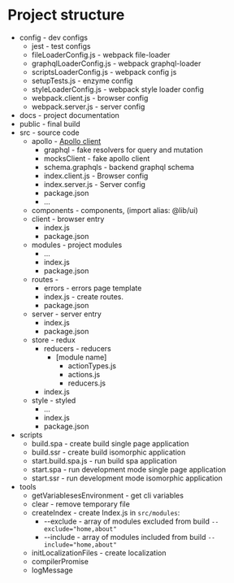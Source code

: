 # Project structure

* config - dev configs
  * jest - test configs
  * fileLoaderConfig.js - webpack file-loader
  * graphqlLoaderConfig.js - webpack graphql-loader
  * scriptsLoaderConfig.js - webpack config js
  * setupTests.js - enzyme config
  * styleLoaderConfig.js - webpack style loader config
  * webpack.client.js - browser config
  * webpack.server.js - server config
* docs - project documentation
* public - final build
* src - source code
    * apollo - [Apollo client](https://www.apollographql.com/)
        * graphql - fake resolvers for query and mutation
        * mocksClient - fake apollo client
        * schema.graphqls - backend graphql schema
        * index.client.js - Browser config
        * index.server.js - Server config
        * package.json
        * ...
    * components - components, (import alias: @lib/ui)
    * client - browser entry
        * index.js 
        * package.json
    * modules - project modules 
        * ...
        * index.js
        * package.json
    * routes -
        * errors - errors page template
        * index.js - create routes. 
        * package.json
    * server - server entry
        * index.js 
        * package.json
    * store - redux
      * reducers - reducers
        * [module name]
          * actionTypes.js
          * actions.js
          * reducers.js
      * index.js
    * style - styled
        * ...
        * index.js
        * package.json
* scripts
  * build.spa - create build single page application
  * build.ssr - create build isomorphic application
  * start.build.spa.js - run build spa application
  * start.spa - run development mode single page application
  * start.ssr - run development mode isomorphic application
* tools 
  * getVariablesesEnvironment - get cli variables
  * clear - remove temporary file
  * createIndex - create Index.js in `src/modules`:
    * --exclude - array of modules excluded from build `--exclude="home,about"`
    * --include - array of modules included from build `--include="home,about"`
  * initLocalizationFiles - create localization 
  * compilerPromise
  * logMessage
